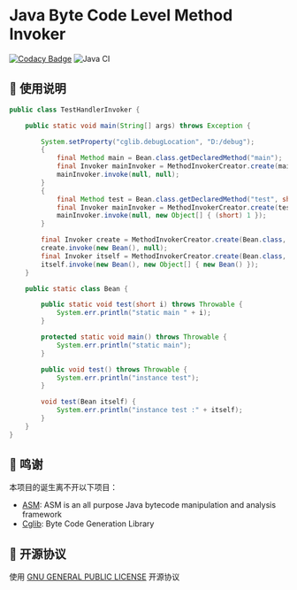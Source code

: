 # Java Byte Code Level Method Invoker

[![Codacy Badge](https://api.codacy.com/project/badge/Grade/27df9e2cafa247acb9cae634a17b6044)](https://www.codacy.com/manual/TAKETODAY/today-method-invoker?utm_source=github.com&amp;utm_medium=referral&amp;utm_content=TAKETODAY/today-method-invoker&amp;utm_campaign=Badge_Grade)
![Java CI](https://github.com/TAKETODAY/today-method-invoker/workflows/Java%20CI/badge.svg)

## :memo: 使用说明

```java
public class TestHandlerInvoker {

	public static void main(String[] args) throws Exception {

        System.setProperty("cglib.debugLocation", "D:/debug");
        {
            final Method main = Bean.class.getDeclaredMethod("main");
            final Invoker mainInvoker = MethodInvokerCreator.create(main);
            mainInvoker.invoke(null, null);
        }
        {
            final Method test = Bean.class.getDeclaredMethod("test", short.class);
            final Invoker mainInvoker = MethodInvokerCreator.create(test);
            mainInvoker.invoke(null, new Object[] { (short) 1 });
        }

        final Invoker create = MethodInvokerCreator.create(Bean.class, "test");
        create.invoke(new Bean(), null);
        final Invoker itself = MethodInvokerCreator.create(Bean.class, "test", Bean.class);
        itself.invoke(new Bean(), new Object[] { new Bean() });
    }

    public static class Bean {

        public static void test(short i) throws Throwable {
            System.err.println("static main " + i);
        }

        protected static void main() throws Throwable {
            System.err.println("static main");
        }

        public void test() throws Throwable {
            System.err.println("instance test");
        }

        void test(Bean itself) {
            System.err.println("instance test :" + itself);
        }
    }
}

```

## 🙏 鸣谢

本项目的诞生离不开以下项目：

* [ASM](https://asm.ow2.io): ASM is an all purpose Java bytecode manipulation and analysis framework
* [Cglib](https://github.com/cglib/cglib): Byte Code Generation Library

## 📄 开源协议

使用 [GNU GENERAL PUBLIC LICENSE](https://github.com/TAKETODAY/today-method-invoker/blob/master/LICENSE) 开源协议

